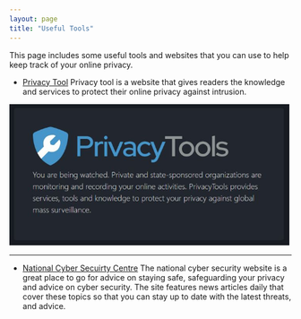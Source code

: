 ```yaml
---
layout: page
title: "Useful Tools"
---
```


This page includes some useful tools and websites that you can use to help keep track of your online privacy.



- [Privacy Tool](https://www.privacytools.io/)
Privacy tool is a website that gives readers the knowledge and services to protect their online privacy against intrusion.
<img src= "assets/privacytools.JPG" width="500">


---
- [National Cyber Secuirty Centre](https://www.ncsc.gov.uk/)
The national cyber security website is a great place to go for advice on staying safe, safeguarding your privacy and advice on cyber security. The site features news articles daily that cover these topics so that you can stay up to date with the latest threats, and advice.
